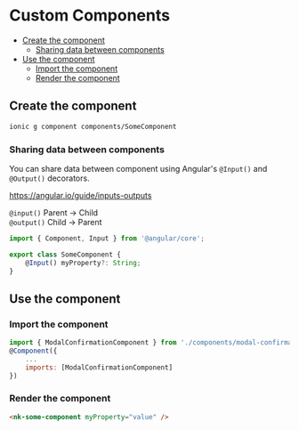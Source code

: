 # Custom Components

<!-- MarkdownTOC -->

- [Create the component](#create-the-component)
    - [Sharing data between components](#sharing-data-between-components)
- [Use the component](#use-the-component)
    - [Import the component](#import-the-component)
    - [Render the component](#render-the-component)

<!-- /MarkdownTOC -->

<a id="create-the-component"></a>
## Create the component

```bash
ionic g component components/SomeComponent
```

<a id="sharing-data-between-components"></a>
### Sharing data between components

You can share data between component using Angular's `@Input()` and `@Output()` decorators.

https://angular.io/guide/inputs-outputs

`@input()` Parent -> Child <br>
`@output()` Child -> Parent

```js
import { Component, Input } from '@angular/core';

export class SomeComponent {
    @Input() myProperty?: String;
}
```


<a id="using-the-component"></a>
## Use the component

<a id="import-the-component"></a>
### Import the component

```js
import { ModalConfirmationComponent } from './components/modal-confirmation.component';
@Component({
    ...
    imports: [ModalConfirmationComponent]
})
```

<a id="render-the-component-with-props"></a>
### Render the component

```html
<nk-some-component myProperty="value" />
```
